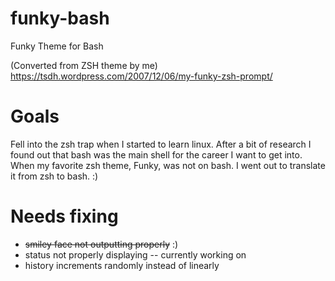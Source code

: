 # funky-bash
Funky Theme for Bash

(Converted from ZSH theme by me)
https://tsdh.wordpress.com/2007/12/06/my-funky-zsh-prompt/

# Goals

Fell into the zsh trap when I started to learn linux. After a bit of research I found out that bash was the main shell for the career I want to get into. When my favorite zsh theme, Funky, was not on bash. I went out to translate it from zsh to bash. :)

# Needs fixing
- ~~smiley face not outputting properly~~ :)
- status not properly displaying -- currently working on
- history increments randomly instead of linearly
